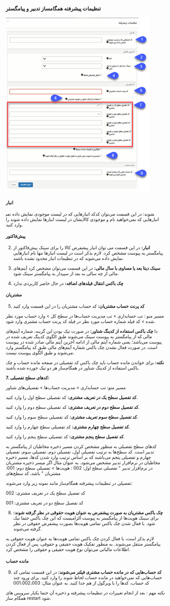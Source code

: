 ### تنظیمات پیشرفته همگامساز تدبیر و پیامگستر

![](hamgaamsaztadbir.png)

#### انبار

کد انبارهایی که در لیست موجودی نمایش داده نمی‎شوند: در این قسمت می‌توان کد انبارهایی که نمی‌خواهید نام و موجودی کالایشان در لیست انبارها نمایش داده شوند را وارد کنید.

#### پیش‌فاکتور

2.	**انبار:** در این قسمت می توان انبار پیشفرض کالا را برای سینک پیش‌فاکتور از پیامگستر به پیوست مشخص کرد. لازم بذکر است در لیست انبارها تنها نام انبارهایی نمایش داده می‌شوند که در تنظیمات انبار محدود نشده باشند.

3.	**سینک دیتا بعد یا مساوی با سال مالی:** در این قسمت می‌توان مشخص کرد آیتم‌های مالی از چه سالی به بعد از سپیدار به پیامگستر سینک شود.

4.	**چک باکس انتقال فیلدهای اضافه:** در حال حاضر کاربردی ندارد

#### مشتریان

5.	**کد پرنت حساب مشتریان:** کد حساب مشتریان را در این قسمت وارد کنید

 مسیر منو : تب حسابداری > تب مدیریت حساب‌ها در سطح کل > وارد حساب مورد نظر شده > کد فیلد شماره حساب مورد نظر در فیلد کد پرنت حساب مشتری وارد شود.

دا	**چک باکس استفاده از کدینگ شناور:** در صورت تیک بودن این گزینه، شماره آیتم‌های مالی که از پیامگستر به پیوست سینک می‌شوند طبق الگوی کدینگ تعریف شده در پیوست می‌باشد؛ یعنی شماره آیتم مالی از ادامه آخرین آیتم ‌مالی صادر شده در پیوست است. در صورت فعال نشدن چک باکس شماره آیتم‌های مالی طبق کد پیامگستر وارد می‌شوند و طبق الگوی پیوست نیست.

**نکته:** برای خواندن مانده حساب باید چک باکس کد تفصیلی در صفحه مانده حساب و چک باکس استفاده از کدینگ شناور در همگام‌ساز هر دو تیک خورده شده باشند.

**7. کدهای سطح تفصیلی:** 

مسیر منو: تب حسابداری >  مدیریت حساب‌ها >  تفصیلی‌های شناور

**کد تفصیل سطح یک در تعریف مشتری:** کد تفصیلی سطح اول را وارد کنید.

**کد تفصیل سطح دوم در تعریف مشتری:** کد تفصیلی سطح دوم را وارد کنید.

**کد تفصیل سطح سوم تعریف مشتری:** کد تفصیلی سطح سوم را وارد کنید.

**کد تفصیل سطح چهارم مشتری:** کد تفصیلی سطح چهارم را وارد کنید.

**کد تفصیل سطح پنجم مشتری:** کد تفصیلی سطح پنجم را وارد کنید.

کدهای سطح تفصیلی به منظور مشخص کردن مسیر ذخیره مخاطبان از پیامگستر به تدبیر است. کد سطح‌‌ها به ترتیب تفصیلی اول، تفصیلی دوم، تفصیلی سوم، تفصیلی چهارم و تفصیلی پنجم می‌باشند که بر اساس ترتیب وارد شدن کدها، مسیر ذخیره مخاطبان در نرم‌افزار تدبیر مشخص می‌شود. به عنوان مثال اگر میسر ذخیره مشتریان در نرم‌افزار تدبیر " تفصیلی سطح اول: 002 : هویت‌ها > تفصیلی سطح دوم: 001: مشتریان "  باشد، کد سطح‌های

تفصیلی در تنظیمات پیشرفته همگام‌ساز مانند نمونه زیر وارد می‌شوند: 

کد تفصیل سطح یک در تعریف مشتری: 002

کد تفصیل سطح دو در تعریف مشتری: 001

8.	**چک باکس مشتریان به صورت پیشفرض به عنوان هویت حقوقی در نظر گرفته شوند:** برای سینک هویت‌ها از پیامگستر به پیوست الزامیست که این چک
باکس حتما تیک شود. با فعال شدن چک باکس تمامی هویت‌ها بصورت پیشفرض حقوقی در نظر گرفته می‌شوند.

لازم بذکر است، با فعال کردن چک باکس تمامی هویت‌ها به عنوان هویت حقوقی به پیامگستر منتقل می‌شوند. به منظور تفکیک هویت حقیقی و حقوقی، پس از فعال کردن اطلاعات مالیاتی می‌توان نوع هویت حقیقی و حقوقی را مشخص کرد.

#### مانده‌ حساب 

9.	 **کد حساب‌هایی که در مانده حساب مشتری فیلتر می‌شوند:** در این قسمت تمامی کد‍ حساب‌هایی که نمی‌خواهید در مانده حساب لحاظ شوند را وارد کنید. برای ورود چند کد حساب، کدها را با ویرگول از هم جدا کنید. به عنوان مثال: 001،002،003

نکته مهم :  بعد از انجام تغییرات در تنظیمات پیشرفته و ذخیره آن حتما یکبار سرویس های همگام ساز restart  شود.




